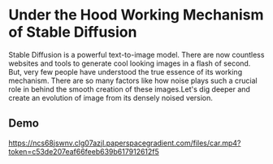 
# Under the Hood Working Mechanism of Stable Diffusion

Stable Diffusion is a powerful text-to-image model. There are now countless websites and tools to generate cool looking images in a flash of second. But, very few people have understood the true essence of its working mechanism. There are so many factors like how noise plays such a crucial role in behind the smooth creation of these images.Let's dig deeper and create an evolution of image from its densely noised version.






## Demo
https://ncs68jswnv.clg07azjl.paperspacegradient.com/files/car.mp4?token=c53de207eaf66feeb639b617912612f5

